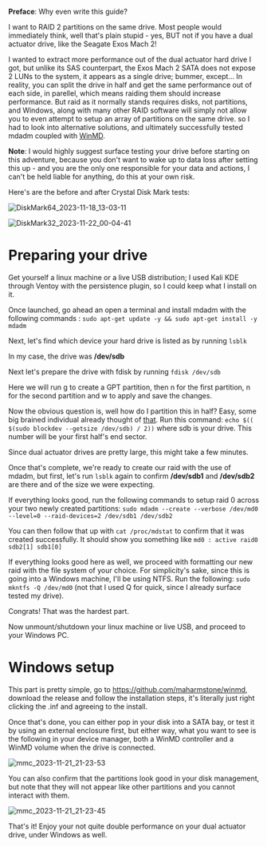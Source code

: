**Preface**: Why even write this guide?

I want to RAID 2 partitions on the same drive. Most people would immediately think, well that's plain stupid - yes, BUT not if you have a dual actuator drive, like the Seagate Exos Mach 2!

I wanted to extract more performance out of the dual actuator hard drive I got, but unlike its SAS counterpart, the Exos Mach 2 SATA does not expose 2 LUNs to the system, it appears as a single drive; bummer, except...
In reality, you can split the drive in half and get the same performance out of each side, in parellel, which means raiding them should increase performance. But raid as it normally stands requires disks, not partitions, and Windows, along with many other RAID software will simply not allow you to even attempt to setup an array of partitions on the same drive. so I had to look into alternative solutions, and ultimately successfully tested mdadm coupled with [WinMD](https://github.com/maharmstone/winmd).

**Note**: I would highly suggest surface testing your drive before starting on this adventure, because you don't want to wake up to data loss after setting this up - and you are the only one responsible for your data and actions, I can't be held liable for anything, do this at your own risk.

Here's are the before and after Crystal Disk Mark tests:

![DiskMark64_2023-11-18_13-03-11](https://github.com/Endracion/mdadm-raid-mount-windows/assets/12702990/e4adbec5-0d9f-4b97-ad23-52cf8f011446)

![DiskMark32_2023-11-22_00-04-41](https://github.com/Endracion/mdadm-raid-mount-windows/assets/12702990/1506a2ca-18f6-4481-8d35-a41aea967f05)

# Preparing your drive

Get yourself a linux machine or a live USB distribution; I used Kali KDE through Ventoy with the persistence plugin, so I could keep what I install on it.

Once launched, go ahead an open a terminal and install mdadm with the following commands : `sudo apt-get update -y && sudo apt-get install -y mdadm`

Next, let's find which device your hard drive is listed as by running `lsblk`

In my case, the drive was **/dev/sdb**

Next let's prepare the drive with fdisk by running `fdisk /dev/sdb`

Here we will run g to create a GPT partition, then n for the first partition, n for the second partition and w to apply and save the changes.

Now the obvious question is, well how do I partition this in half? Easy, some big brained individual already thought of [that](https://www.reddit.com/r/linuxadmin/comments/5in11h/is_there_a_way_to_calculate_half_a_disk_space_in/).
Run this command: `echo $(( $(sudo blockdev --getsize /dev/sdb) / 2))` where sdb is your drive.
This number will be your first half's end sector.

Since dual actuator drives are pretty large, this might take a few minutes.

Once that's complete, we're ready to create our raid with the use of mdadm, but first, let's run `lsblk` again to confirm **/dev/sdb1** and **/dev/sdb2** are there and of the size we were expecting.

If everything looks good, run the following commands to setup raid 0 across your two newly created partitions: `sudo mdadm --create --verbose /dev/md0 --level=0 --raid-devices=2 /dev/sdb1 /dev/sdb2` 

You can then follow that up with `cat /proc/mdstat` to confirm that it was created successfully. It should show you something like `md0 : active raid0 sdb2[1] sdb1[0]`

If everything looks good here as well, we proceed with formatting our new raid with the file system of your choice. For simplicity's sake, since this is going into a Windows machine, I'll be using NTFS. Run the following: `sudo mkntfs -Q /dev/md0` (not that I used Q for quick, since I already surface tested my drive).

Congrats! That was the hardest part.

Now unmount/shutdown your linux machine or live USB, and proceed to your Windows PC.

# Windows setup

This part is pretty simple, go to https://github.com/maharmstone/winmd, download the release and follow the installation steps, it's literally just right clicking the .inf and agreeing to the install.

Once that's done, you can either pop in your disk into a SATA bay, or test it by using an external enclosure first, but either way, what you want to see is the following in your device manager, both a WinMD controller and a WinMD volume when the drive is connected.

![mmc_2023-11-21_21-23-53](https://github.com/Endracion/mdadm-raid-mount-windows/assets/12702990/42c15e73-5924-4614-80b4-e7e2ff5bee44)

You can also confirm that the partitions look good in your disk management, but note that they will not appear like other partitions and you cannot interact with them.

![mmc_2023-11-21_21-23-45](https://github.com/Endracion/mdadm-raid-mount-windows/assets/12702990/fd43d962-3d77-4cc6-afe2-ed2344c4d3c4)

That's it! Enjoy your not quite double performance on your dual actuator drive, under Windows as well.
